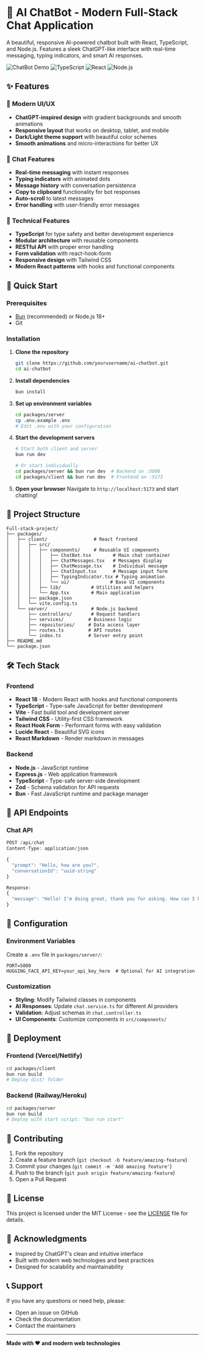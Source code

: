 # 🤖 AI ChatBot - Modern Full-Stack Chat Application

A beautiful, responsive AI-powered chatbot built with React, TypeScript, and Node.js. Features a sleek ChatGPT-like interface with real-time messaging, typing indicators, and smart AI responses.

![ChatBot Demo](https://img.shields.io/badge/Status-Active-brightgreen) ![TypeScript](https://img.shields.io/badge/TypeScript-007ACC?logo=typescript&logoColor=white) ![React](https://img.shields.io/badge/React-20232A?logo=react&logoColor=61DAFB) ![Node.js](https://img.shields.io/badge/Node.js-43853D?logo=node.js&logoColor=white)

## ✨ Features

### 🎨 **Modern UI/UX**

- **ChatGPT-inspired design** with gradient backgrounds and smooth animations
- **Responsive layout** that works on desktop, tablet, and mobile
- **Dark/Light theme support** with beautiful color schemes
- **Smooth animations** and micro-interactions for better UX

### 💬 **Chat Features**

- **Real-time messaging** with instant responses
- **Typing indicators** with animated dots
- **Message history** with conversation persistence
- **Copy to clipboard** functionality for bot responses
- **Auto-scroll** to latest messages
- **Error handling** with user-friendly error messages

### 🔧 **Technical Features**

- **TypeScript** for type safety and better development experience
- **Modular architecture** with reusable components
- **RESTful API** with proper error handling
- **Form validation** with react-hook-form
- **Responsive design** with Tailwind CSS
- **Modern React patterns** with hooks and functional components

## 🚀 Quick Start

### Prerequisites

- [Bun](https://bun.sh/) (recommended) or Node.js 18+
- Git

### Installation

1. **Clone the repository**

   ```bash
   git clone https://github.com/yourusername/ai-chatbot.git
   cd ai-chatbot
   ```

2. **Install dependencies**

   ```bash
   bun install
   ```

3. **Set up environment variables**

   ```bash
   cd packages/server
   cp .env.example .env
   # Edit .env with your configuration
   ```

4. **Start the development servers**

   ```bash
   # Start both client and server
   bun run dev

   # Or start individually
   cd packages/server && bun run dev  # Backend on :5000
   cd packages/client && bun run dev  # Frontend on :5173
   ```

5. **Open your browser**
   Navigate to `http://localhost:5173` and start chatting!

## 📁 Project Structure

```
Full-stack-project/
├── packages/
│   ├── client/                 # React frontend
│   │   ├── src/
│   │   │   ├── components/     # Reusable UI components
│   │   │   │   ├── ChatBot.tsx        # Main chat container
│   │   │   │   ├── ChatMessages.tsx   # Messages display
│   │   │   │   ├── ChatMessage.tsx    # Individual message
│   │   │   │   ├── ChatInput.tsx      # Message input form
│   │   │   │   ├── TypingIndicator.tsx # Typing animation
│   │   │   │   └── ui/               # Base UI components
│   │   │   ├── lib/           # Utilities and helpers
│   │   │   └── App.tsx        # Main application
│   │   ├── package.json
│   │   └── vite.config.ts
│   └── server/                # Node.js backend
│       ├── controllers/       # Request handlers
│       ├── services/         # Business logic
│       ├── repositories/     # Data access layer
│       ├── routes.ts         # API routes
│       └── index.ts          # Server entry point
├── README.md
└── package.json
```

## 🛠️ Tech Stack

### Frontend

- **React 18** - Modern React with hooks and functional components
- **TypeScript** - Type-safe JavaScript for better development
- **Vite** - Fast build tool and development server
- **Tailwind CSS** - Utility-first CSS framework
- **React Hook Form** - Performant forms with easy validation
- **Lucide React** - Beautiful SVG icons
- **React Markdown** - Render markdown in messages

### Backend

- **Node.js** - JavaScript runtime
- **Express.js** - Web application framework
- **TypeScript** - Type-safe server-side development
- **Zod** - Schema validation for API requests
- **Bun** - Fast JavaScript runtime and package manager

## 🎯 API Endpoints

### Chat API

```typescript
POST /api/chat
Content-Type: application/json

{
  "prompt": "Hello, how are you?",
  "conversationId": "uuid-string"
}

Response:
{
  "message": "Hello! I'm doing great, thank you for asking. How can I help you today?"
}
```

## 🔧 Configuration

### Environment Variables

Create a `.env` file in `packages/server/`:

```env
PORT=5000
HUGGING_FACE_API_KEY=your_api_key_here  # Optional for AI integration
```

### Customization

- **Styling**: Modify Tailwind classes in components
- **AI Responses**: Update `chat.service.ts` for different AI providers
- **Validation**: Adjust schemas in `chat.controller.ts`
- **UI Components**: Customize components in `src/components/`

## 🚀 Deployment

### Frontend (Vercel/Netlify)

```bash
cd packages/client
bun run build
# Deploy dist/ folder
```

### Backend (Railway/Heroku)

```bash
cd packages/server
bun run build
# Deploy with start script: "bun run start"
```

## 🤝 Contributing

1. Fork the repository
2. Create a feature branch (`git checkout -b feature/amazing-feature`)
3. Commit your changes (`git commit -m 'Add amazing feature'`)
4. Push to the branch (`git push origin feature/amazing-feature`)
5. Open a Pull Request

## 📝 License

This project is licensed under the MIT License - see the [LICENSE](LICENSE) file for details.

## 🙏 Acknowledgments

- Inspired by ChatGPT's clean and intuitive interface
- Built with modern web technologies and best practices
- Designed for scalability and maintainability

## 📞 Support

If you have any questions or need help, please:

- Open an issue on GitHub
- Check the documentation
- Contact the maintainers

---

**Made with ❤️ and modern web technologies**
